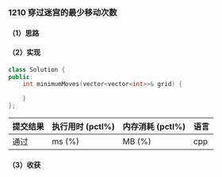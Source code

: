 ### 1210 穿过迷宫的最少移动次数

#### （1）思路

#### （2）实现

```cpp
class Solution {
public:
    int minimumMoves(vector<vector<int>>& grid) {

    }
};
```

| 提交结果 | 执行用时 (pctl%) | 内存消耗 (pctl%) | 语言 |
|:---------|:-----------------|:-----------------|:-----|
| 通过     |  ms (%)   |  MB (%)  | cpp  |

#### （3）收获
